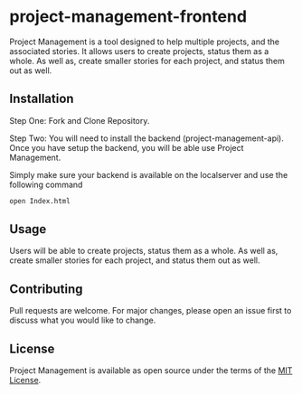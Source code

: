 # project-management-frontend
Project Management is a tool designed to help multiple projects, and the associated stories. It allows users to create projects, status them as a whole. As well as, create smaller stories for each project, and status them out as well.  



## Installation
Step One: Fork and Clone Repository.

Step Two: You will need to install the backend (project-management-api). Once you have setup the backend, you will be able use Project Management. 

Simply make sure your backend is available on the localserver and use the following command 

```zsh
open Index.html
```

## Usage
Users will be able to create projects, status them as a whole. As well as, create smaller stories for each project, and status them out as well.

## Contributing
Pull requests are welcome. For major changes, please open an issue first to discuss what you would like to change.

## License
Project Management is available as open source under the terms of the [MIT License](https://github.com/pbsmith82/project-management-frontend/blob/main/LICENSE).

